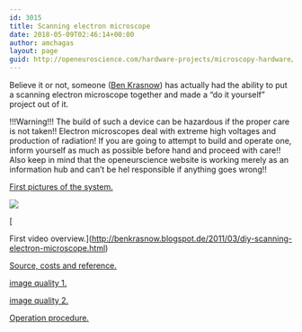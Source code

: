 ```yaml
---
id: 3015
title: Scanning electron microscope
date: 2018-05-09T02:46:14+00:00
author: amchagas
layout: page
guid: http://openeuroscience.com/hardware-projects/microscopy-hardware/scanning-electron-microscope-copy/
---
```

Believe it or not, someone ([Ben Krasnow](https://plus.google.com/115054970849159689228/posts)) has actually had the ability to put a scanning electron microscope together and made a &#8220;do it yourself&#8221; project out of it.

!!!Warning!!! The build of such a device can be hazardous if the proper care is not taken!! Electron microscopes deal with extreme high voltages and production of radiation! If you are going to attempt to build and operate one, inform yourself as much as possible before hand and proceed with care!! Also keep in mind that the openeurscience website is working merely as an information hub and can&#8217;t be hel responsible if anything goes wrong!!

[First pictures of the system.](http://benkrasnow.blogspot.de/2011/02/first-photos-of-diy-scanning-electron.html)
  
<img src="https://i0.wp.com/openeuroscience.com/wp-content/uploads/2013/10/b34b0-sem3.jpg?w=800" data-recalc-dims="1" />
  
[
  
First video overview.](http://benkrasnow.blogspot.de/2011/03/diy-scanning-electron-microscope.html)
  
<span class="embed-youtube" style="text-align:center; display: block;"></span>

[Source, costs and reference.](http://benkrasnow.blogspot.de/2011/03/diy-scanning-electron-microscope_26.html)
  
<span class="embed-youtube" style="text-align:center; display: block;"></span>

[image quality 1.](http://benkrasnow.blogspot.de/2011/04/diy-scanning-electron-microscope-image.html)

[image quality 2.](http://benkrasnow.blogspot.de/2011/05/diy-scanning-electron-microscope-image.html)

[Operation procedure.](http://benkrasnow.blogspot.de/2011/06/diy-scanning-electron-microscope.html)
  
<span class="embed-youtube" style="text-align:center; display: block;"></span>